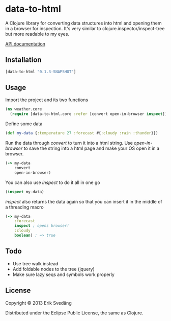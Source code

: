 # data-to-html

A Clojure library for converting data structures into html and opening them in a browser for inspection. It's very similar to clojure.inspector/inspect-tree but more readable to my eyes.

[API documentation](http://eriksvedang.github.io/data-to-html/)

## Installation

```clojure
[data-to-html "0.1.3-SNAPSHOT"]
```

## Usage

Import the project and its two functions

```clojure
(ns weather.core
  (require [data-to-html.core :refer [convert open-in-browser inspect]]))
````

Define some data

```clojure
(def my-data {:temperature 27 :forecast #{:cloudy :rain :thunder}})
```

Run the data through *convert* to turn it into a html string. Use *open-in-browser* to save the string into a html page and make your OS open it in a browser.

```clojure
(-> my-data
    convert
    open-in-browser)
```

You can also use *inspect* to do it all in one go

```clojure
(inspect my-data)
````

*inspect* also returns the data again so that you can insert it in the middle of a threading macro

```clojure
(-> my-data
    :forecast
    inspect ; opens browser!
    :cloudy
    boolean) ; => true
````

## Todo

* Use tree walk instead
* Add foldable nodes to the tree (jquery)
* Make sure lazy seqs and symbols work properly

## License

Copyright © 2013 Erik Svedäng

Distributed under the Eclipse Public License, the same as Clojure.
